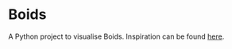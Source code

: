 # Boids
A Python project to visualise Boids.
Inspiration can be found [here](https://vergenet.net/~conrad/boids/pseudocode.html).